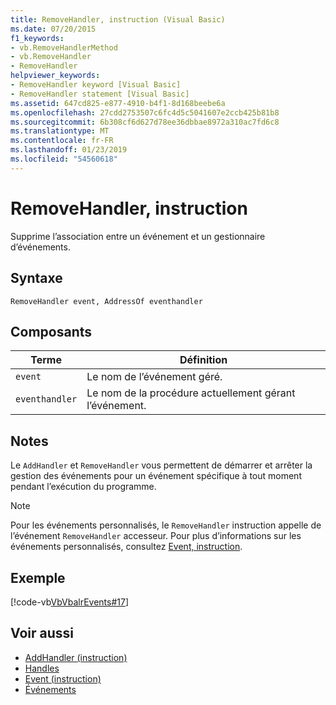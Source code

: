 ```yaml
---
title: RemoveHandler, instruction (Visual Basic)
ms.date: 07/20/2015
f1_keywords:
- vb.RemoveHandlerMethod
- vb.RemoveHandler
- RemoveHandler
helpviewer_keywords:
- RemoveHandler keyword [Visual Basic]
- RemoveHandler statement [Visual Basic]
ms.assetid: 647cd825-e877-4910-b4f1-8d168beebe6a
ms.openlocfilehash: 27cdd2753507c6fc4d5c5041607e2ccb425b81b8
ms.sourcegitcommit: 6b308cf6d627d78ee36dbbae8972a310ac7fd6c8
ms.translationtype: MT
ms.contentlocale: fr-FR
ms.lasthandoff: 01/23/2019
ms.locfileid: "54560618"
---
```

# <a name="removehandler-statement"></a>RemoveHandler, instruction
Supprime l’association entre un événement et un gestionnaire d’événements.  
  
## <a name="syntax"></a>Syntaxe  
  
```  
RemoveHandler event, AddressOf eventhandler  
```  
  
## <a name="parts"></a>Composants  
  
|Terme|Définition|  
|---|---|  
|`event`|Le nom de l’événement géré.|  
|`eventhandler`|Le nom de la procédure actuellement gérant l’événement.|  
  
## <a name="remarks"></a>Notes  
 Le `AddHandler` et `RemoveHandler` vous permettent de démarrer et arrêter la gestion des événements pour un événement spécifique à tout moment pendant l’exécution du programme.  
  
> [!NOTE]
>  Pour les événements personnalisés, le `RemoveHandler` instruction appelle de l’événement `RemoveHandler` accesseur. Pour plus d’informations sur les événements personnalisés, consultez [Event, instruction](../../../visual-basic/language-reference/statements/event-statement.md).  
  
## <a name="example"></a>Exemple  
 [!code-vb[VbVbalrEvents#17](../../../visual-basic/language-reference/statements/codesnippet/VisualBasic/removehandler-statement_1.vb)]  
  
## <a name="see-also"></a>Voir aussi
- [AddHandler (instruction)](../../../visual-basic/language-reference/statements/addhandler-statement.md)
- [Handles](../../../visual-basic/language-reference/statements/handles-clause.md)
- [Event (instruction)](../../../visual-basic/language-reference/statements/event-statement.md)
- [Événements](../../../visual-basic/programming-guide/language-features/events/index.md)
